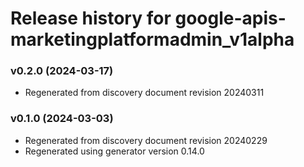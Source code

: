 # Release history for google-apis-marketingplatformadmin_v1alpha

### v0.2.0 (2024-03-17)

* Regenerated from discovery document revision 20240311

### v0.1.0 (2024-03-03)

* Regenerated from discovery document revision 20240229
* Regenerated using generator version 0.14.0

